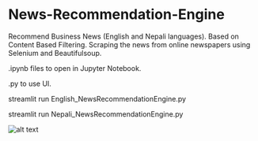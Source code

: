# News-Recommendation-Engine
Recommend Business News (English and Nepali languages). Based on Content Based Filtering. Scraping the news from online newspapers using Selenium and Beautifulsoup.

.ipynb files to open in Jupyter Notebook.

.py to use UI.

streamlit run English_NewsRecommendationEngine.py

streamlit run Nepali_NewsRecommendationEngine.py

![alt text](https://github.com/[username]/[reponame]/blob/[branch]/image.jpg?raw=true)
